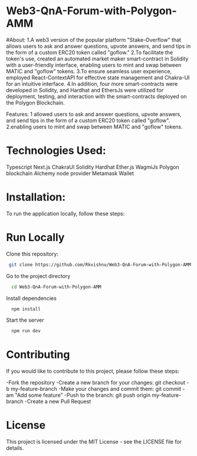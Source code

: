 # Web3-QnA-Forum-with-Polygon-AMM

#About:
1.A web3 version of the popular platform "Stake-Overflow" that allows users to ask and answer questions, upvote answers, and send tips in the form of a custom ERC20 token called "goflow."
2.To facilitate the token's use, created an automated market maker smart-contract in Solidity with a user-friendly interface, enabling users to mint and swap between MATIC and "goflow" tokens.
3.To ensure seamless user experience, employed React-ContextAPI for effective state management and Chakra-UI for an intuitive interface.
4.In addition, four more smart-contracts were developed in Solidity, and Hardhat and EthersJs were utilized for deployment, testing, and interaction with the smart-contracts deployed on the Polygon Blockchain.


Features:
1 allowed users to ask and answer questions, upvote answers, and send tips in the form of a custom ERC20 token called "goflow".
2.enabling users to mint and swap between MATIC and "goflow" tokens.


# Technologies Used:
Typescript
Next.js
ChakraUI
Solidity
Hardhat
Ether.js
WagmiJs
Polygon blockchain
Alchemy node provider
Metamask Wallet 


# Installation:
To run the application locally, follow these steps:



# Run Locally

Clone this repository:
```bash
 git clone https://github.com/Rkvishnu/Web3-QnA-Forum-with-Polygon-AMM
```
Go to the project directory
```bash
  cd Web3-QnA-Forum-with-Polygon-AMM
```
Install dependencies
```bash
  npm install
```
Start the server
```bash
  npm run dev
```

# Contributing
If you would like to contribute to this project, please follow these steps:

-Fork the repository
-Create a new branch for your changes: git checkout -b my-feature-branch
-Make your changes and commit them: git commit -am "Add some feature"
-Push to the branch: git push origin my-feature-branch
-Create a new Pull Request


# License
This project is licensed under the MIT License - see the LICENSE file for details.
